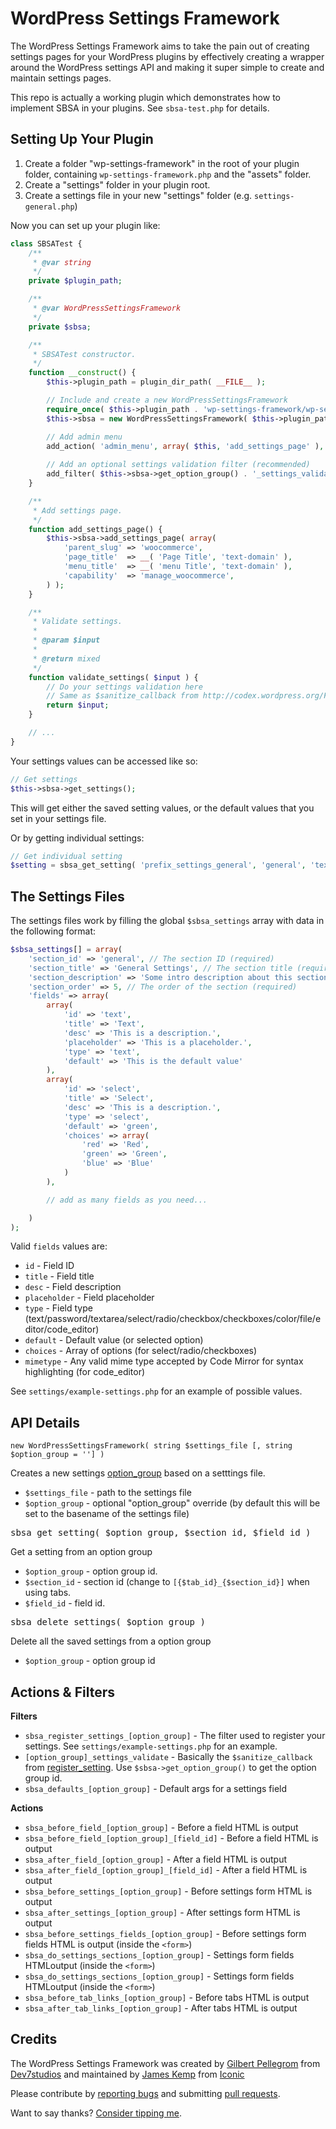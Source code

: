 WordPress Settings Framework
============================

The WordPress Settings Framework aims to take the pain out of creating settings pages for your WordPress plugins
by effectively creating a wrapper around the WordPress settings API and making it super simple to create and maintain
settings pages.

This repo is actually a working plugin which demonstrates how to implement SBSA in your plugins. See `sbsa-test.php`
for details.

Setting Up Your Plugin
----------------------

1. Create a folder "wp-settings-framework" in the root of your plugin folder, containing `wp-settings-framework.php` and the "assets" folder.
2. Create a "settings" folder in your plugin root.
3. Create a settings file in your new "settings" folder (e.g. `settings-general.php`)

Now you can set up your plugin like:

```php
class SBSATest {
	/**
	 * @var string
	 */
	private $plugin_path;

	/**
	 * @var WordPressSettingsFramework
	 */
	private $sbsa;

	/**
	 * SBSATest constructor.
	 */
	function __construct() {
		$this->plugin_path = plugin_dir_path( __FILE__ );

		// Include and create a new WordPressSettingsFramework
		require_once( $this->plugin_path . 'wp-settings-framework/wp-settings-framework.php' );
		$this->sbsa = new WordPressSettingsFramework( $this->plugin_path . 'settings/settings-general.php', 'prefix_settings_general' );

		// Add admin menu
		add_action( 'admin_menu', array( $this, 'add_settings_page' ), 20 );
		
		// Add an optional settings validation filter (recommended)
		add_filter( $this->sbsa->get_option_group() . '_settings_validate', array( &$this, 'validate_settings' ) );
	}

	/**
	 * Add settings page.
	 */
	function add_settings_page() {
		$this->sbsa->add_settings_page( array(
			'parent_slug' => 'woocommerce',
			'page_title'  => __( 'Page Title', 'text-domain' ),
			'menu_title'  => __( 'menu Title', 'text-domain' ),
			'capability'  => 'manage_woocommerce',
		) );
	}

	/**
	 * Validate settings.
	 * 
	 * @param $input
	 *
	 * @return mixed
	 */
	function validate_settings( $input ) {
		// Do your settings validation here
		// Same as $sanitize_callback from http://codex.wordpress.org/Function_Reference/register_setting
		return $input;
	}

	// ...
}
```

Your settings values can be accessed like so:

```php
// Get settings
$this->sbsa->get_settings();
```

This will get either the saved setting values, or the default values that you set in your settings file.

Or by getting individual settings:

```php
// Get individual setting
$setting = sbsa_get_setting( 'prefix_settings_general', 'general', 'text' );
```


The Settings Files
------------------

The settings files work by filling the global `$sbsa_settings` array with data in the following format:

```php
$sbsa_settings[] = array(
    'section_id' => 'general', // The section ID (required)
    'section_title' => 'General Settings', // The section title (required)
    'section_description' => 'Some intro description about this section.', // The section description (optional)
    'section_order' => 5, // The order of the section (required)
    'fields' => array(
        array(
            'id' => 'text',
            'title' => 'Text',
            'desc' => 'This is a description.',
            'placeholder' => 'This is a placeholder.',
            'type' => 'text',
            'default' => 'This is the default value'
        ),
        array(
            'id' => 'select',
            'title' => 'Select',
            'desc' => 'This is a description.',
            'type' => 'select',
            'default' => 'green',
            'choices' => array(
                'red' => 'Red',
                'green' => 'Green',
                'blue' => 'Blue'
            )
        ),

        // add as many fields as you need...

    )
);
```

Valid `fields` values are:

* `id` - Field ID
* `title` - Field title
* `desc` - Field description
* `placeholder` - Field placeholder
* `type` - Field type (text/password/textarea/select/radio/checkbox/checkboxes/color/file/editor/code_editor)
* `default` - Default value (or selected option)
* `choices` - Array of options (for select/radio/checkboxes)
* `mimetype` - Any valid mime type accepted by Code Mirror for syntax highlighting (for code_editor)

See `settings/example-settings.php` for an example of possible values.


API Details
-----------

    new WordPressSettingsFramework( string $settings_file [, string $option_group = ''] )

Creates a new settings [option_group](http://codex.wordpress.org/Function_Reference/register_setting) based on a setttings file.

* `$settings_file` - path to the settings file
* `$option_group` - optional "option_group" override (by default this will be set to the basename of the settings file)

<pre>sbsa_get_setting( $option_group, $section_id, $field_id )</pre>

Get a setting from an option group

* `$option_group` - option group id.
* `$section_id` - section id (change to `[{$tab_id}_{$section_id}]` when using tabs.
* `$field_id` - field id.

<pre>sbsa_delete_settings( $option_group )</pre>

Delete all the saved settings from a option group

* `$option_group` - option group id

Actions & Filters
---------------

**Filters**

* `sbsa_register_settings_[option_group]` - The filter used to register your settings. See `settings/example-settings.php` for an example.
* `[option_group]_settings_validate` - Basically the `$sanitize_callback` from [register_setting](http://codex.wordpress.org/Function_Reference/register_setting). Use `$sbsa->get_option_group()` to get the option group id.
* `sbsa_defaults_[option_group]` - Default args for a settings field

**Actions**

* `sbsa_before_field_[option_group]` - Before a field HTML is output
* `sbsa_before_field_[option_group]_[field_id]` - Before a field HTML is output
* `sbsa_after_field_[option_group]` - After a field HTML is output
* `sbsa_after_field_[option_group]_[field_id]` - After a field HTML is output
* `sbsa_before_settings_[option_group]` - Before settings form HTML is output
* `sbsa_after_settings_[option_group]` - After settings form HTML is output
* `sbsa_before_settings_fields_[option_group]` - Before settings form fields HTML is output (inside the `<form>`)
* `sbsa_do_settings_sections_[option_group]` - Settings form fields HTMLoutput (inside the `<form>`)
* `sbsa_do_settings_sections_[option_group]` - Settings form fields HTMLoutput (inside the `<form>`)
* `sbsa_before_tab_links_[option_group]` - Before tabs HTML is output
* `sbsa_after_tab_links_[option_group]` - After tabs HTML is output

Credits
-------

The WordPress Settings Framework was created by [Gilbert Pellegrom](http://gilbert.pellegrom.me) from [Dev7studios](http://dev7studios.com) and maintained by [James Kemp](https://jckemp.com) from [Iconic](https://iconicwp.com)

Please contribute by [reporting bugs](https://github.com/jamesckemp/WordPress-Settings-Framework/issues) and submitting [pull requests](https://github.com/jamesckemp/WordPress-Settings-Framework/pulls).

Want to say thanks? [Consider tipping me](https://www.paypal.me/jamesckemp).
